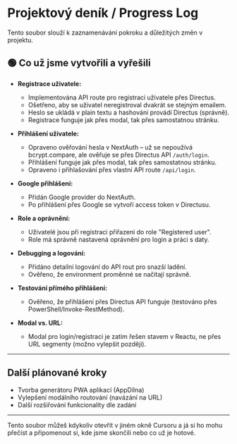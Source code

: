 # Projektový deník / Progress Log

Tento soubor slouží k zaznamenávání pokroku a důležitých změn v projektu.

## 🟢 Co už jsme vytvořili a vyřešili

- **Registrace uživatele:**
  - Implementována API route pro registraci uživatele přes Directus.
  - Ošetřeno, aby se uživatel neregistroval dvakrát se stejným emailem.
  - Heslo se ukládá v plain textu a hashování provádí Directus (správně).
  - Registrace funguje jak přes modal, tak přes samostatnou stránku.

- **Přihlášení uživatele:**
  - Opraveno ověřování hesla v NextAuth – už se nepoužívá bcrypt.compare, ale ověřuje se přes Directus API `/auth/login`.
  - Přihlášení funguje jak přes modal, tak přes samostatnou stránku.
  - Opraveno i přihlašování přes vlastní API route `/api/login`.

- **Google přihlášení:**
  - Přidán Google provider do NextAuth.
  - Po přihlášení přes Google se vytvoří access token v Directusu.

- **Role a oprávnění:**
  - Uživatelé jsou při registraci přiřazeni do role "Registered user".
  - Role má správně nastavená oprávnění pro login a práci s daty.

- **Debugging a logování:**
  - Přidáno detailní logování do API rout pro snazší ladění.
  - Ověřeno, že environment proměnné se načítají správně.

- **Testování přímého přihlášení:**
  - Ověřeno, že přihlášení přes Directus API funguje (testováno přes PowerShell/Invoke-RestMethod).

- **Modal vs. URL:**
  - Modal pro login/registraci je zatím řešen stavem v Reactu, ne přes URL segmenty (možno vylepšit později).

---

## Další plánované kroky
- Tvorba generátoru PWA aplikací (AppDílna)
- Vylepšení modálního routování (navázání na URL)
- Další rozšiřování funkcionality dle zadání

---

Tento soubor můžeš kdykoliv otevřít v jiném okně Cursoru a já si ho mohu přečíst a připomenout si, kde jsme skončili nebo co už je hotové. 